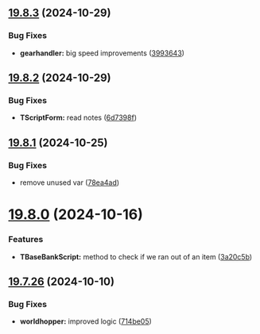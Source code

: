 ## [19.8.3](https://github.com/Torwent/WaspLib/compare/v19.8.2...v19.8.3) (2024-10-29)


### Bug Fixes

* **gearhandler:** big speed improvements ([3993643](https://github.com/Torwent/WaspLib/commit/39936431f74278ce4e182e51dd4fa065a3477732))



## [19.8.2](https://github.com/Torwent/WaspLib/compare/v19.8.1...v19.8.2) (2024-10-29)


### Bug Fixes

* **TScriptForm:** read notes ([6d7398f](https://github.com/Torwent/WaspLib/commit/6d7398fdb4a42cf4664e06cd18a50182d151dbf1))



## [19.8.1](https://github.com/Torwent/WaspLib/compare/v19.8.0...v19.8.1) (2024-10-25)


### Bug Fixes

* remove unused var ([78ea4ad](https://github.com/Torwent/WaspLib/commit/78ea4ad1abf7d3e1d82d363d3824bbd4cd113474))



# [19.8.0](https://github.com/Torwent/WaspLib/compare/v19.7.26...v19.8.0) (2024-10-16)


### Features

* **TBaseBankScript:** method to check if we ran out of an item ([3a20c5b](https://github.com/Torwent/WaspLib/commit/3a20c5b8560afd221540811242ae71ddf0ae2230))



## [19.7.26](https://github.com/Torwent/WaspLib/compare/v19.7.25...v19.7.26) (2024-10-10)


### Bug Fixes

* **worldhopper:** improved logic ([714be05](https://github.com/Torwent/WaspLib/commit/714be057351140f792ad22dee914320e83093720))



